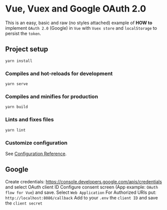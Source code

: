 # Vue, Vuex and Google OAuth 2.0

This is an easy, basic and raw (no styles attached) example of **HOW to** implement `OAuth 2.0` (Google) in `Vue` with `Vuex store` and `localStorage` to persist the `token`.

## Project setup
```
yarn install
```

### Compiles and hot-reloads for development
```
yarn serve
```

### Compiles and minifies for production
```
yarn build
```

### Lints and fixes files
```
yarn lint
```

### Customize configuration
See [Configuration Reference](https://cli.vuejs.org/config/).

<!--
## FB
Convert your account into a Developer Account: https://developers.facebook.com/
Go to `My Apps` -> `Create App`
Provide your App's name and email
Click on `Create App Id`
Add `Facebook Login` and click on `Save Changes`
-->

## Google

Create credentials: https://console.developers.google.com/apis/credentials and select OAuth client ID
Configure consent screen (App example: `OAuth flow for Vue`) and save.
Select `Web Application`
For Authorized URIs put: `http://localhost:8086/callback`
Add to your `.env` the `client ID` and save the `client secret`